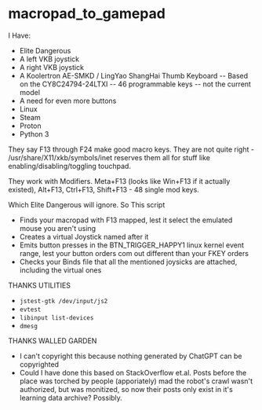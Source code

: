 # macropad_to_gamepad

I Have:
- Elite Dangerous
- A left VKB joystick
- A right VKB joystick
- A Koolertron AE-SMKD / LingYao ShangHai Thumb Keyboard
  -- Based on the CY8C24794-24LTXI
  -- 46 programmable keys
  -- not the current model
- A need for even more buttons
- Linux
- Steam
- Proton
- Python 3

They say F13 through F24 make good macro keys. They are not quite right - /usr/share/X11/xkb/symbols/inet reserves them all for stuff like enabling/disabling/toggling touchpad. 

They work with Modifiers. Meta+F13 (looks like Win+F13 if it actually existed), Alt+F13, Ctrl+F13, Shift+F13 - 48 single mod keys.

Which Elite Dangerous will ignore. So This script
- Finds your macropad with F13 mapped, lest it select the emulated mouse you aren't using
- Creates a virtual Joystick named after it
- Emits button presses in the BTN_TRIGGER_HAPPY1 linux kernel event range, lest your button orders com out different than your FKEY orders
- Checks your Binds file that all the mentioned joysicks are attached, including the virtual ones

THANKS UTILITIES
- `jstest-gtk /dev/input/js2`
- `evtest`
- `libinput list-devices`
- `dmesg`

THANKS WALLED GARDEN
- I can't copyright this because nothing generated by ChatGPT can be copyrighted
- Could I have done this based on StackOverflow et.al. Posts before the place was torched by people (apporiately) mad the robot's crawl wasn't authorized, but was monitized, so now their posts only exist in it's learning data archive? Possibly. 
